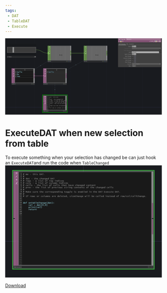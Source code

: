 ```yaml
---
tags:
 - DAT
 - TableDAT
 - Execute
---
```

![ExecuteDAT when new selection from table](./img/ExecuteNewSelectionTable0.png)
# ExecuteDAT when new selection from table

To execute something when your selection has changed be can just hook an `ExecuteDAT`and run the code
when `TableChanged`
![ExecuteDAT Script](./img/ExecuteNewSelectionTable1.png)

[Download](./files/executeNewSelectionTable.tox)    